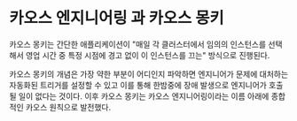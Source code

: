 # 카오스 엔지니어링 과 카오스 몽키

카오스 몽키는 간단한 애플리케이션이 "매일 각 클러스터에서 임의의 인스턴스를 선택해서 영업 시간 중 특정 시점에 경고 없이 이 인스턴스를 끄는" 방식으로 진행된다.

카오스 몽키의 개념은 가장 약한 부분이 어디인지 파악하면 엔지니어가 문제에 대처하는 자동화된 트리거를
설정할 수 있고 이를 통해 한밤중에 장애 발생으로 엔지니어가 호출될 일이 없다는 것이다.
이후 카오스 몽키는 카오스 엔지니어링이라는 이름 아래에 종합적인 카오스 원칙으로 발전했다.






